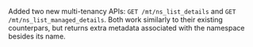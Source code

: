 Added two new multi-tenancy APIs: `GET /mt/ns_list_details` and `GET /mt/ns_list_managed_details`.  Both work similarly to their existing counterpars, but returns extra metadata associated with the namespace besides its name.
